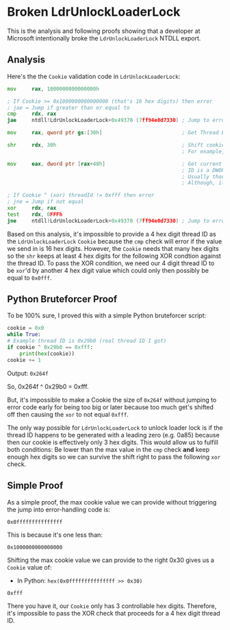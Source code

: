 # Broken LdrUnlockLoaderLock

This is the analysis and following proofs showing that a developer at Microsoft intentionally broke the `LdrUnlockLoaderLock` NTDLL export.

## Analysis

Here's the the `Cookie` validation code in `LdrUnlockLoaderLock`:

```asm
mov     rax, 1000000000000000h

; If Cookie >= 0x1000000000000000 (that's 16 hex digits) then error
; jae = Jump if greater than or equal to
cmp     rdx, rax
jae     ntdll!LdrUnlockLoaderLock+0x49370 (7ff94e0d7330) ; Jump to error-handling code

mov     rax, qword ptr gs:[30h]                          ; Get Thread Environment Block (TEB) address

shr     rdx, 30h                                         ; Shift cookie value right logical 0x30
                                                         ; For example, 0xffffffffffffffff (16 digits) >> 0x30 = 0xffff

mov     eax, dword ptr [rax+48h]                         ; Get current thread ID from TEB
                                                         ; ID is a DWORD in size (32-bits; or 8 hex digits)
                                                         ; Usually though, an ID is at most 4 hex digits (2 bytes)
                                                         ; Although, it could have a leading zero effectively making it less

; If Cookie ^ (xor) threadId != 0xfff then error
; jne = Jump if not equal
xor     rdx, rax
test    rdx, 0FFFh
jne     ntdll!LdrUnlockLoaderLock+0x49370 (7ff94e0d7330) ; Jump to error-handling code
```

Based on this analysis, it's impossible to provide a 4 hex digit thread ID as the `LdrUnlockLoaderLock` `Cookie` because the `cmp` check will error if the value we send in is 16 hex digits. However, the `Cookie` needs that many hex digits so the `shr` keeps at least 4 hex digits for the following XOR condtion against the thread ID. To pass the XOR condition, we need our 4 digit thread ID to be `xor`'d by another 4 hex digit value which could only then possibly be equal to `0x0fff`.

## Python Bruteforcer Proof

To be 100% sure, I proved this with a simple Python bruteforcer script:

```python
cookie = 0x0
while True:
# Example thread ID is 0x29b0 (real thread ID I got)
if cookie ^ 0x29b0 == 0xfff:
    print(hex(cookie))
cookie += 1
```

Output: `0x264f`

So, 0x264f ^ 0x29b0 = 0xfff.

But, it's impossible to make a Cookie the size of `0x264f` without jumping to error code early for being too big or later because too much get's shifted off then causing the `xor` to not equal `0xfff`.

The only way possible for `LdrUnlockLoaderLock` to unlock loader lock is if the thread ID happens to be generated with a leading zero (e.g. 0a85) because then our cookie is effectively only 3 hex digits. This would allow us to fulfill both conditions: Be lower than the max value in the `cmp` check **and** keep enough hex digits so we can survive the shift right to pass the following `xor` check.

## Simple Proof

As a simple proof, the max cookie value we can provide without triggering the jump into error-handling code is:

```
0x0fffffffffffffff
```


This is because it's one less than:

```
0x1000000000000000
```

Shifting the max cookie value we can provide to the right 0x30 gives us a `Cookie` value of:
  - In Python: `hex(0x0fffffffffffffff >> 0x30)`

```
0xfff
```

There you have it, our `Cookie` only has 3 controllable hex digits. Therefore, it's impossible to pass the XOR check that proceeds for a 4 hex digit thread ID.
